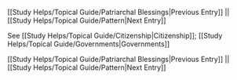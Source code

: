 [[Study Helps/Topical Guide/Patriarchal Blessings|Previous Entry]]  ||  [[Study Helps/Topical Guide/Pattern|Next Entry]]

 See [[Study Helps/Topical Guide/Citizenship|Citizenship]]; [[Study Helps/Topical Guide/Governments|Governments]]

[[Study Helps/Topical Guide/Patriarchal Blessings|Previous Entry]]  ||  [[Study Helps/Topical Guide/Pattern|Next Entry]]
